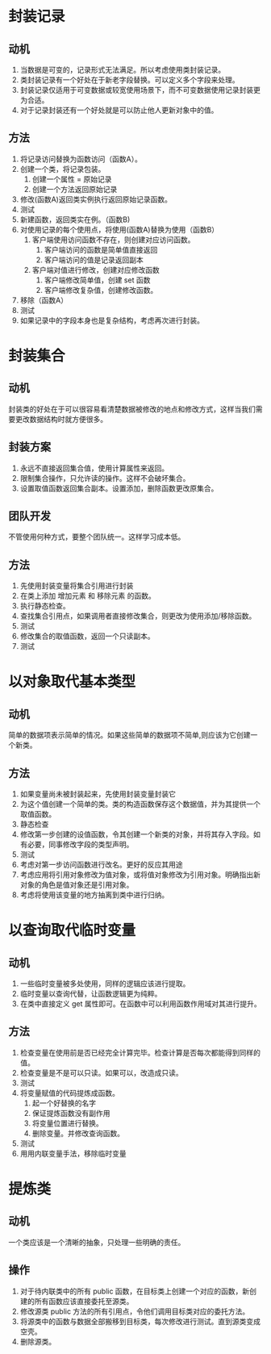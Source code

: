 # 封装记录
## 动机
1. 当数据是可变的，记录形式无法满足。所以考虑使用类封装记录。
2. 类封装记录有一个好处在于新老字段替换。可以定义多个字段来处理。
3. 封装记录仅适用于可变数据或较宽使用场景下，而不可变数据使用记录封装更为合适。
4. 对于记录封装还有一个好处就是可以防止他人更新对象中的值。
## 方法
1. 将记录访问替换为函数访问（函数A）。
2. 创建一个类，将记录包装。
   1. 创建一个属性 = 原始记录
   2. 创建一个方法返回原始记录
3. 修改(函数A)返回类实例执行返回原始记录函数。
4. 测试
5. 新建函数，返回类实在例。（函数B)
6. 对使用记录的每个使用点，将使用(函数A)替换为使用（函数B）
   1. 客户端使用访问函数不存在，则创建对应访问函数。
      1. 客户端访问的函数是简单值直接返回
      2. 客户端访问的值是记录返回副本
   2. 客户端对值进行修改，创建对应修改函数
      1. 客户端修改简单值，创建 set 函数
      2. 客户端修改复杂值，创建修改函数。
7. 移除（函数A）
8. 测试
9. 如果记录中的字段本身也是复杂结构，考虑再次进行封装。
# 封装集合
## 动机
封装类的好处在于可以很容易看清楚数据被修改的地点和修改方式，这样当我们需要更改数据结构时就方便很多。
## 封装方案
1. 永远不直接返回集合值，使用计算属性来返回。
2. 限制集合操作，只允许读的操作。这样不会破坏集合。
3. 设置取值函数返回集合副本。设置添加，删除函数更改原集合。
## 团队开发
不管使用何种方式，要整个团队统一。这样学习成本低。
## 方法
1. 先使用封装变量将集合引用进行封装   
2. 在类上添加 增加元素 和 移除元素 的函数。
3. 执行静态检查。
4. 查找集合引用点，如果调用者直接修改集合，则更改为使用添加/移除函数。
5. 测试
6. 修改集合的取值函数，返回一个只读副本。
7. 测试
# 以对象取代基本类型
## 动机
简单的数据项表示简单的情况。如果这些简单的数据项不简单,则应该为它创建一个新类。
## 方法
1. 如果变量尚未被封装起来，先使用封装变量封装它
2. 为这个值创建一个简单的类。类的构造函数保存这个数据值，并为其提供一个取值函数。
3. 静态检查
4. 修改第一步创建的设值函数，令其创建一个新类的对象，并将其存入字段。如有必要，同事修改字段的类型声明。
5. 测试
6. 考虑对第一步访问函数进行改名。更好的反应其用途
7. 考虑应用将引用对象修改为值对象，或将值对象修改为引用对象。明确指出新对象的角色是值对象还是引用对象。
8. 考虑将使用该变量的地方抽离到类中进行归纳。

# 以查询取代临时变量
## 动机
1. 一些临时变量被多处使用，同样的逻辑应该进行提取。
2. 临时变量以查询代替，让函数逻辑更为纯粹。
3. 在类中直接定义 get 属性即可。在函数中可以利用函数作用域对其进行提升。
## 方法
1. 检查变量在使用前是否已经完全计算完毕。检查计算是否每次都能得到同样的值。
2. 检查变量是不是可以只读。如果可以，改造成只读。
3. 测试
4. 将变量赋值的代码提炼成函数。
   1. 起一个好替换的名字
   2. 保证提炼函数没有副作用
   3. 将变量位置进行替换。
   4. 删除变量。并修改查询函数。
5. 测试
6. 用用内联变量手法，移除临时变量
# 提炼类
## 动机
一个类应该是一个清晰的抽象，只处理一些明确的责任。
## 操作
1. 对于待内联类中的所有 public 函数，在目标类上创建一个对应的函数，新创建的所有函数应该直接委托至源类。
2. 修改源类 public 方法的所有引用点，令他们调用目标类对应的委托方法。
3. 将源类中的函数与数据全部搬移到目标类，每次修改进行测试。直到源类变成空壳。
4. 删除源类。
